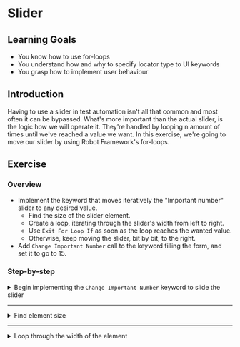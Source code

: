 # Slider

## Learning Goals

- You know how to use for-loops
- You understand how and why to specify locator type to UI keywords
- You grasp how to implement user behaviour

## Introduction

Having to use a slider in test automation isn't all that common and most often it can be
bypassed. What's more important than the actual slider, is the logic how we will operate it.
They're handled by looping n amount of times until we've reached a value we want.
In this exercise, we're going to move our slider by using Robot Framework's for-loops.

## Exercise

### Overview

- Implement the keyword that moves iteratively the "Important number" slider to any desired value.
  - Find the size of the slider element.
  - Create a loop, iterating through the slider's width from left to right.
  - Use `Exit For Loop If` as soon as the loop reaches the wanted value.
  - Otherwise, keep moving the slider, bit by bit, to the right.
- Add `Change Important Number` call to the keyword filling the form, and set it to go to 15.

### Step-by-step

<details>
  <summary>Begin implementing the <code>Change Important Number</code> keyword to slide the slider</summary>

<br />

In `Change Important Number`, we want to be able
to change our important number to any number we want, so our keyword will need an argument `wanted_value`.
We know we'll call this keyword from the keyword filling the form, so let's just add a call for our
new keyword there straight away. Also, instead of making a detour of hard-coding a value in first use, let's create
a `DEFAULT_IMPORTANT_NUMBER` variable
immediately and give it the value `15`.

- In `Change Important Number`, add an argument called `wanted_value` for your keyword.
- Call `Change Important Number` in your keyword filling the form
- Add an argument called `important_number` to your `Fill All Form Fields`
- Add `DEFAULT_IMPORTANT_NUMBER` variable with the value `15`.
- Give `important_number` a default value of `DEFAULT_IMPORTANT_NUMBER`.

</details> <!-- Begin implementing -->

---

<details>
  <summary>Find element size</summary>

<br />

Before we continue, we should think about our logic for a moment. Usually, when we use a slider
we do at least one of these things: click the slider at some specific point X to move the selector to
that point, and click and hold the selector to drag it left or right to reach some value. This
is pretty easy for a human, but to automate it, we would need to calculate how many pixels we should click in some direction, and if it was wrong, correct it.

When we consider there's different screen resolutions and window
sizes, we realize it's hard or even impossible to write a script that can click the correct pixel on first try, and succeed every time. Also,
handling pixel accuracy is always a trade-off between development speed, accuracy, resilience and support
between different resolutions and window sizes.

<details>
  <summary>SeleniumLibrary</summary>

Instead of clicking a value directly on a slider, we're actually going to slide it. The slider
is at value 0 initially, so let's drag it from left to right. To do that we're going to need our
slider's size. We can get that directly with `Get Element Size` from the SeleniumLibrary. That keyword
returns the width and height of the element and even though we're only going to use the width, we
need to store them both. Storing multiple values from a keyword works in the same way as giving
multiple values as keyword arguments: separate the different variables with at least two spaces.

`Get Element Size` (as pretty much all other SeleniumLibrary keywords) need a locator for our element.
The element doesn't have an `id`, so we're going to need an alternative locator. We can use the `name`
locator (`important_number`), which is almost as good as an `id`. We can also use an XPath as with
previous exercises.

> If we use `name`, we're already using three different types of locators in our
> resource file. SeleniumLibrary can handle `id`, `name`, and `xpath` locators without having to specify
> which type of locator we're using. The library first tries to locate the element with `id`, then by
> `name`, and finally defaults to `xpath`. So we don't need to specify the locator type when using
> one of those three. However, since the other locator types need a specification, it's a good practice
> to always specify the locator type, just to make our files more consistent. We can specify a locator
> by using `<locator_type>:<locator>`. For example, if an element has an `id` and `name` of `myElement`,
> we should use `id:myElement`, `name:myElement`, or `xpath://element[@id='myElement']` as our locators.

- Get the slider `width` and `height` of the `important_number` element with `Get Element Size`.

</details> <!-- SeleniumLibrary -->

<details>
  <summary>Browser</summary>

Instead of clicking a value directly on a slider, we're actually going to slide it. The slider
is at value 0 initially, so let's drag it from left to right. To do that we're going to need our
slider's size. We can get that directly with `Get BoundingBox` keyword from the Browser library.
We can further specify we only want the width of the element by giving it `width` as an additional argument.

`Get BoundingBox` (as pretty much all other Browser keywords) needs a locator for our element.
The element doesn't have an `id`, so we're going to need an alternative locator. We can use the `name`
locator (`important_number`), which is almost as good as an `id`. We can also use an XPath as with
previous exercises.

> If we use `name`, we're already using three different types of locators in our
> resource file. Browser uses `css` as its default locator. All locators that start with `//` or `..`
> are automatically considered to be XPaths and if they start with a double quote `"` they're considered
> to be text. So, we don't need to specify the locator type when using css, XPath, or text, but in case
> case we mix them a lot it might actually be more readable to specify always specify the locator types.
> We can specify a locator
> by using `<locator_type>=<locator>`. For example, if an element has an `id` and `name` of `myElement`,
> we should use `id=myElement`, `name=myElement`, or `xpath=//element[@id='myElement']` as our locators.

- Get the slider `width` of the `important_number` element with `Get BoundingBox` and store it in a variable.

Before we loop over the width of the slider, we should place our mouse at the correct position and press
our mouse button. We can do these directly with the `Hover` and `Mouse Button` keywords.

- Use `Hover` to put your cursor on the slider element.
- Use `Mouse Button` with the argument `down` to press the mouse button down without releasing it.

</details> <!-- Browser -->

> :bulb: Remember that the form is inside an iframe.

</details> <!-- Find element size -->

---

<details>
  <summary>Loop through the width of the element</summary>

<br />

Now we have the width of our slider, we're going to need a for-loop. As of Robot Framework 3.1, the
for-loop syntax is

```robot
FOR     ${index}    IN RANGE    ${length}
    # Do stuff
END
```

We're going to move our slider from left to right, so basically our loop is going to go through all the
pixels in the slider's width. At every pixel, we're going to check if we've hit our wanted value. The
value shouldn't change on every pixel, so we're able to use some acceleration in our loop.

- Create an empty for-loop running through every `pixel` in your element's `width`.

Inside our loop, we're going to need the current value of our "Important number". The value can be
seen in a `span` element, which luckily has `id="number"`. We can get the number directly by using
the `Get Text` keyword from the SeleniumLibrary.

- Get the `current_value` from `id=number` using `Get Text`.

When we have our text value, we should check if we're already at the wanted value (our `wanted_value` argument)
and come out of the loop if so. We can break out of a loop early by using `Exit For Loop If`. The evaluation
is standard Python evaluation, so you can use `value1 == value2` to check if the two values are the same.

- Use `Exit For Loop If` to break out of the loop if `current_value` is equal to `wanted_value`.

Great, we will now exit the for-loop once we reach our `wanted_value`. Now, we still need to do the
actual slider handling. We're dragging the slider from left to right. The coordinates `(0, 0)` are at
the center of the element and positive axis are right and up. So, the left edge is at `-width/2`.
From there, we want to move right a certain amount of pixels. Browser library is actually pretty fast,
so we can loop every pixel, and it still doesn't take too long.

> This part is slightly specific to this particular slider as well, since the ball-shaped selector is not
> a separate element, but rather a part of the slider. That's why we always need to count the pixel we want to
> move as the absolute amount of pixels from the left border by using the formula above. If the selector
> was its own element, we could just move the selector a few pixels right each iteration without
> having to worry about the width of the element.

Now that we know our formula, we still need to convert it to Robot Framework code.
We can get that by using the `Evaluate` keyword from the BuiltIn library.

- Store `position` by using the `Evaluate` keyword using the formula `-(${width}/2) + ${pixel}`.

> :bulb: With `SeleniumLibrary` this operation will be _extremely_ slow, so you might want to add a multiplier like
> `-(width/2) + 3 * current pixel` to step a few pixels at a time.

<details>
  <summary>SeleniumLibrary</summary>

Finally, we have everything we need to move the slider. We can use the SeleniumLibrary keyword
`Drag And Drop By Offset` to drag our slider. The keyword takes three arguments: locator, offset in x-axis,
and offset in y-axis. Our locator is the same as we used for getting the element size, our x-axis is our
`position` we calculated by using the formula, and since we only want to move along the x-axis, our last
argument will be `0`.

- Use `Drag And Drop By Offset` to move the slider right by using `position` and `0` as the directional
arguments.

> :bulb: Using `3*pixel` already skips some numbers on some resolutions. It should hit `15`, but if
> it doesn't, either lower the skip, or change 15 to something it does hit. The new value must be in 10-90.
>
> When you run this in your test, you can see the slider make weird lurching jumps to the center of the element
> sometimes. That's because `Drag And Drop By Offset` grabs the element from its center
> and moves it to the position we give it. The slider itself doesn't actually move at all, just
> the selector moves inside it. This grabbing is why the selector always moves to the middle of the element, each iteration of our loop.

</details> <!-- SeleniumLibrary -->

<details>
  <summary>Browser</summary>

Finally, we have everything we need to move the slider. We can use the Browser keyword
`Mouse Move Relative To` to move our cursor on the slider.
The keyword takes three arguments: locator, offset in x-axis,
and offset in y-axis. Our locator is the same as we used for getting the element size, our x-axis is our
`position` we calculated by using the formula, and since we only want to move along the x-axis, our last
argument will be `0`.

- Use `Mouse Move Relative To` to move the slider right by using `position` and `0` as the directional
arguments.

We're already exiting the for-loop when our mouse is over the correct value. We used `Mouse Button    down`
earlier to press and hold the left mouse button. Now that we're at the correct element, we need to release
our mouse button. We can do it with the same keyword, but giving `up` as an argument.

- Use `Mouse Button` with the argument `up` to release your mouse after the loop has finished.

</details> <!-- Browser -->

</details> <!-- Loop through element width -->
